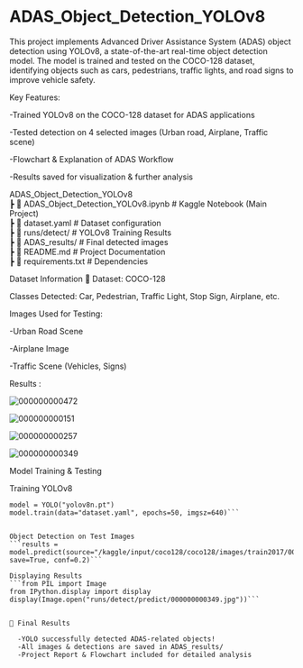 # ADAS_Object_Detection_YOLOv8
This project implements Advanced Driver Assistance System (ADAS) object detection using YOLOv8, a state-of-the-art real-time object detection model. The model is trained and tested on the COCO-128 dataset, identifying objects such as cars, pedestrians, traffic lights, and road signs to improve vehicle safety.

Key Features:

-Trained YOLOv8 on the COCO-128 dataset for ADAS applications

-Tested detection on 4 selected images (Urban road, Airplane, Traffic scene)

-Flowchart & Explanation of ADAS Workflow

-Results saved for visualization & further analysis


ADAS_Object_Detection_YOLOv8  
 ┣ 📜 ADAS_Object_Detection_YOLOv8.ipynb  # Kaggle Notebook (Main Project)  
 ┣ 📜 dataset.yaml                       # Dataset configuration  
 ┣ 📂 runs/detect/                        # YOLOv8 Training Results  
 ┣ 📂 ADAS_results/                        # Final detected images  
 ┣ 📜 README.md                           # Project Documentation  
 ┣ 📜 requirements.txt                     # Dependencies  


Dataset Information
📂 Dataset: COCO-128

 Classes Detected: Car, Pedestrian, Traffic Light, Stop Sign, Airplane, etc.

 Images Used for Testing:

-Urban Road Scene

-Airplane Image

-Traffic Scene (Vehicles, Signs)

Results : 

![000000000472](https://github.com/user-attachments/assets/4cd75d6f-3af0-4ae9-acd6-3a11b5054249)


![000000000151](https://github.com/user-attachments/assets/2fa5e4bd-abe0-4e78-9823-9f7c74310c9e)

![000000000257](https://github.com/user-attachments/assets/3941b128-1c86-46f6-987d-d482d7ee5dff)

![000000000349](https://github.com/user-attachments/assets/19c3240e-888f-4b72-8500-fa42270308c3)





Model Training & Testing

 Training YOLOv8

  ```from ultralytics import YOLO
model = YOLO("yolov8n.pt")
model.train(data="dataset.yaml", epochs=50, imgsz=640)```


Object Detection on Test Images
```results = model.predict(source="/kaggle/input/coco128/coco128/images/train2017/000000000349.jpg", save=True, conf=0.2)```

Displaying Results
```from PIL import Image
from IPython.display import display
display(Image.open("runs/detect/predict/000000000349.jpg"))```


📌 Final Results

    -YOLO successfully detected ADAS-related objects! 
    -All images & detections are saved in ADAS_results/
    -Project Report & Flowchart included for detailed analysis

